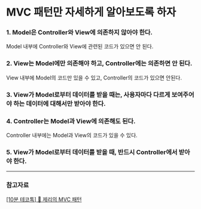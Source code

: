 # MVC 패턴만 자세하게 알아보도록 하자

### 1. Model은 Controller와 View에 의존하지 않아야 한다. 

Model 내부에 Controller와 View에 관련된 코드가 있으면 안 된다.

### 2. View는 Model에만 의존해야 하고, Controller에는 의존하면 안 된다.

View 내부에 Model의 코드만 있을 수 있고, Controller의 코드가 있으면 안된다.

### 3. View가 Model로부터 데이터를 받을 때는, 사용자마다 다르게 보여주어야 하는 데이터에 대해서만 받아야 한다.

### 4. Controller는 Model과 View에 의존해도 된다.

Controller 내부에는 Model과 View의 코드가 있을 수 있다.

### 5. View가 Model로부터 데이터를 받을 때, 반드시 Controller에서 받아야 한다.


---

### 참고자료

[[10분 테코톡] 🧀 제리의 MVC 패턴](https://www.youtube.com/watch?v=ogaXW6KPc8I)